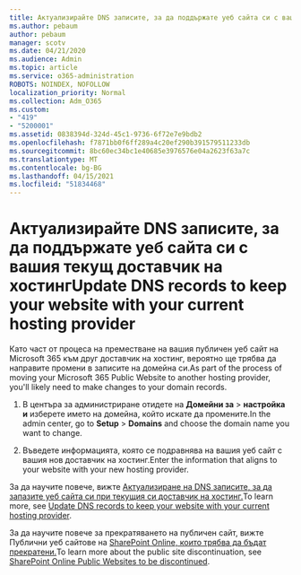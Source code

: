 ```yaml
---
title: Актуализирайте DNS записите, за да поддържате уеб сайта си с вашия текущ доставчик на хостинг
ms.author: pebaum
author: pebaum
manager: scotv
ms.date: 04/21/2020
ms.audience: Admin
ms.topic: article
ms.service: o365-administration
ROBOTS: NOINDEX, NOFOLLOW
localization_priority: Normal
ms.collection: Adm_O365
ms.custom:
- "419"
- "5200001"
ms.assetid: 0838394d-324d-45c1-9736-6f72e7e9bdb2
ms.openlocfilehash: f7871bb0f6ff289a4c20ef290b391579511233db
ms.sourcegitcommit: 8bc60ec34bc1e40685e3976576e04a2623f63a7c
ms.translationtype: MT
ms.contentlocale: bg-BG
ms.lasthandoff: 04/15/2021
ms.locfileid: "51834468"
---
```

# <a name="update-dns-records-to-keep-your-website-with-your-current-hosting-provider"></a><span data-ttu-id="c80c8-102">Актуализирайте DNS записите, за да поддържате уеб сайта си с вашия текущ доставчик на хостинг</span><span class="sxs-lookup"><span data-stu-id="c80c8-102">Update DNS records to keep your website with your current hosting provider</span></span>

<span data-ttu-id="c80c8-103">Като част от процеса на преместване на вашия публичен уеб сайт на Microsoft 365 към друг доставчик на хостинг, вероятно ще трябва да направите промени в записите на домейна си.</span><span class="sxs-lookup"><span data-stu-id="c80c8-103">As part of the process of moving your Microsoft 365 Public Website to another hosting provider, you'll likely need to make changes to your domain records.</span></span>
  
1. <span data-ttu-id="c80c8-104">В центъра за администриране отидете на **Домейни за** \> **настройка и** изберете името на домейна, който искате да промените.</span><span class="sxs-lookup"><span data-stu-id="c80c8-104">In the admin center, go to **Setup** \> **Domains** and choose the domain name you want to change.</span></span>

2. <span data-ttu-id="c80c8-105">Въведете информацията, която се подравнява на вашия уеб сайт с вашия нов доставчик на хостинг.</span><span class="sxs-lookup"><span data-stu-id="c80c8-105">Enter the information that aligns to your website with your new hosting provider.</span></span>

<span data-ttu-id="c80c8-106">За да научите повече, вижте [Актуализиране на DNS записите, за да запазите уеб сайта си при текущия си доставчик на хостинг.](https://docs.microsoft.com/microsoft-365/admin/dns/update-dns-records-to-retain-current-hosting-provider?view=o365-worldwide)</span><span class="sxs-lookup"><span data-stu-id="c80c8-106">To learn more, see [Update DNS records to keep your website with your current hosting provider](https://docs.microsoft.com/microsoft-365/admin/dns/update-dns-records-to-retain-current-hosting-provider?view=o365-worldwide).</span></span>
  
<span data-ttu-id="c80c8-107">За да научите повече за прекратяването на публичен сайт, вижте Публични уеб сайтове на [SharePoint Online, които трябва да бъдат прекратени.](https://support.office.com/article/sharepoint-online-public-websites-to-be-discontinued-e86bfd2f-5c7d-446f-a430-7cfcc0130916)</span><span class="sxs-lookup"><span data-stu-id="c80c8-107">To learn more about the public site discontinuation, see [SharePoint Online Public Websites to be discontinued](https://support.office.com/article/sharepoint-online-public-websites-to-be-discontinued-e86bfd2f-5c7d-446f-a430-7cfcc0130916).</span></span>
